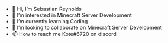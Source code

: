 - 👋 Hi, I’m Sebastian Reynolds
- 👀 I’m interested in Minecraft Server Development
- 🌱 I’m currently learning Coding
- 💞️ I’m looking to collaborate on Minecraft Server Development
- 📫 How to reach me Kote#6720 on discord

<!---
KingOfTheEnd/KingOfTheEnd is a ✨ special ✨ repository because its `README.md` (this file) appears on your GitHub profile.
You can click the Preview link to take a look at your changes.
--->
